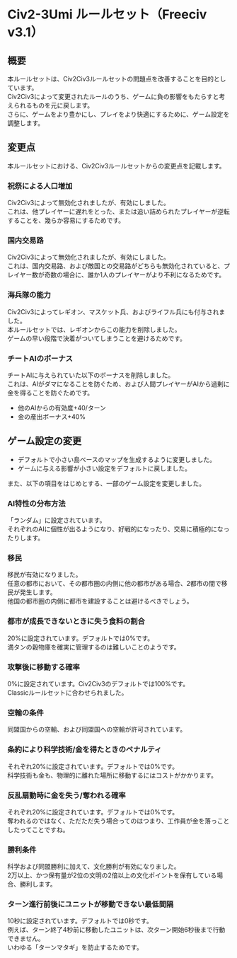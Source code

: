 # Civ2-3Umi ルールセット（Freeciv v3.1）

## 概要
本ルールセットは、Civ2Civ3ルールセットの問題点を改善することを目的としています。  
Civ2Civ3によって変更されたルールのうち、ゲームに負の影響をもたらすと考えられるものを元に戻します。  
さらに、ゲームをより豊かにし、プレイをより快適にするために、ゲーム設定を調整します。

## 変更点
本ルールセットにおける、Civ2Civ3ルールセットからの変更点を記載します。

### 祝祭による人口増加
Civ2Civ3によって無効化されましたが、有効にしました。  
これは、他プレイヤーに遅れをとった、または追い詰められたプレイヤーが逆転することを、幾らか容易にするためです。

### 国内交易路
Civ2Civ3によって無効化されましたが、有効にしました。  
これは、国内交易路、および敵国との交易路がどちらも無効化されていると、プレイヤー数が奇数の場合に、誰か1人のプレイヤーがより不利になるためです。

### 海兵隊の能力
Civ2Civ3によってレギオン、マスケット兵、およびライフル兵にも付与されました。  
本ルールセットでは、レギオンからこの能力を削除しました。  
ゲームの早い段階で決着がついてしまうことを避けるためです。

### チートAIのボーナス
チートAIに与えられていた以下のボーナスを削除しました。  
これは、AIがダマになることを防ぐため、および人間プレイヤーがAIから過剰に金を得ることを防ぐためです。
- 他のAIからの有効度+40/ターン
- 金の産出ボーナス+40%

## ゲーム設定の変更
- デフォルトで小さい島ベースのマップを生成するように変更しました。
- ゲームに与える影響が小さい設定をデフォルトに戻しました。  
  
また、以下の項目をはじめとする、一部のゲーム設定を変更しました。

### AI特性の分布方法
「ランダム」に設定されています。  
それぞれのAIに個性が出るようになり、好戦的になったり、交易に積極的になったりします。

### 移民
移民が有効になりました。  
任意の都市において、その都市圏の内側に他の都市がある場合、2都市の間で移民が発生します。  
他国の都市圏の内側に都市を建設することは避けるべきでしょう。

### 都市が成長できないときに失う食料の割合
20%に設定されています。デフォルトでは0%です。  
満タンの穀物庫を確実に管理するのは難しいことのようです。

### 攻撃後に移動する確率
0%に設定されています。Civ2Civ3のデフォルトでは100%です。  
Classicルールセットに合わせられました。

### 空輸の条件
同盟国からの空輸、および同盟国への空輸が許可されています。

### 条約により科学技術/金を得たときのペナルティ
それぞれ20%に設定されています。デフォルトでは0%です。  
科学技術も金も、物理的に離れた場所に移動するにはコストがかかります。

### 反乱扇動時に金を失う/奪われる確率
それぞれ20%に設定されています。デフォルトでは0%です。  
奪われるのではなく、ただただ失う場合ってのはつまり、工作員が金を落っことしたってことですね。

### 勝利条件
科学および同盟勝利に加えて、文化勝利が有効になりました。  
2万以上、かつ保有量が2位の文明の2倍以上の文化ポイントを保有している場合、勝利します。

### ターン進行前後にユニットが移動できない最低間隔
10秒に設定されています。デフォルトでは0秒です。  
例えば、ターン終了4秒前に移動したユニットは、次ターン開始6秒後まで行動できません。  
いわゆる「ターンマタギ」を防止するためです。

